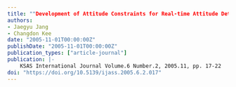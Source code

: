 ```yaml
---
title: ""Development of Attitude Constraints for Real-time Attitude Determination System using GPS carrier phase""
authors:
- Jaegyu Jang
- Changdon Kee
date: "2005-11-01T00:00:00Z"
publishDate: "2005-11-01T00:00:00Z"
publication_types: ["article-journal"]
publication: |-
    KSAS International Journal Volume.6 Number.2, 2005.11, pp. 17-22
doi: "https://doi.org/10.5139/ijass.2005.6.2.017"
---
```


